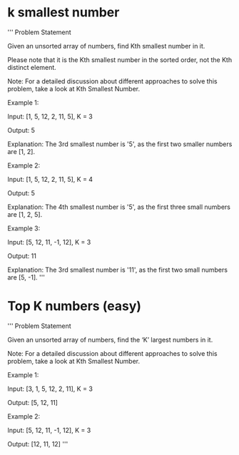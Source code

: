 # k smallest number 

'''
Problem Statement 

Given an unsorted array of numbers, find Kth smallest number in it.

Please note that it is the Kth smallest number in the sorted order, not the Kth distinct element.

Note: For a detailed discussion about different approaches to solve this problem, take a look at Kth Smallest Number.

Example 1:

Input: [1, 5, 12, 2, 11, 5], K = 3

Output: 5

Explanation: The 3rd smallest number is '5', as the first two smaller numbers are [1, 2].

Example 2:

Input: [1, 5, 12, 2, 11, 5], K = 4

Output: 5

Explanation: The 4th smallest number is '5', as the first three small numbers are [1, 2, 5].

Example 3:

Input: [5, 12, 11, -1, 12], K = 3

Output: 11

Explanation: The 3rd smallest number is '11', as the first two small numbers are [5, -1].
'''


# Top K numbers (easy)


'''
Problem Statement 

Given an unsorted array of numbers, find the ‘K’ largest numbers in it.

Note: For a detailed discussion about different approaches to solve this problem, take a look at Kth Smallest Number.

Example 1:

Input: [3, 1, 5, 12, 2, 11], K = 3

Output: [5, 12, 11]

Example 2:

Input: [5, 12, 11, -1, 12], K = 3

Output: [12, 11, 12]
'''


